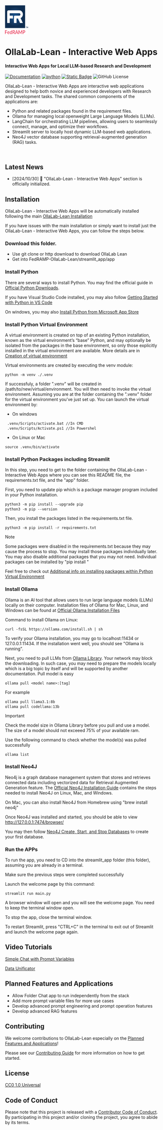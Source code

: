 <img src="https://github.com/GSA/fedramp-automation/raw/master/assets/FedRAMP_LOGO.png" alt="FedRAMP" width="76" height="94"><br />

# OllaLab-Lean - Interactive Web Apps

<h4>Interactive Web Apps for Local LLM-based Research and Development</h4>

[![Documentation](https://img.shields.io/badge/docs-latest-brightgreen.svg?style=flat)]()
[![python](https://img.shields.io/badge/python-3.11-green)]()
[![Static Badge](https://img.shields.io/badge/release-0.1-green?style=flat&color=green)]()
![GitHub License](https://img.shields.io/github/license/GSA/FedRAMP-OllaLab-Lean)

OllaLab-Lean - Interactive Web Apps are interactive web applications designed to help both novice and experienced developers with Research and Development tasks. The shared common components of the applications are:
- Python and related packages found in the requirement files.
- Ollama for managing local openweight Large Language Models (LLMs).
- LangChain for orchestrating LLM pipelines, allowing users to seamlessly connect, manage, and optimize their workflows.
- Streamlit server to locally host dynamic LLM-based web applications.
- Neo4J vector database supporting retrieval-augmented generation (RAG) tasks.

 &nbsp;

## Latest News
* [2024/10/30] 🚀 "OllaLab-Lean - Interactive Web Apps" section is officially initialized.

## Installation
OllaLab-Lean - Interactive Web Apps will be automatically installed following the main [OllaLab-Lean Installation](https://github.com/GSA/FedRAMP-OllaLab-Lean/tree/main#installation)

If you have issues with the main installation or simply want to install just the OllaLab-Lean - Interactive Web Apps, you can follow the steps below.

### Download this folder.
- Use git clone or http download to download OllaLab Lean
- Get into FedRAMP-OllaLab-Lean/streamlit_app/app

### Install Python
There are several ways to install Python. You may find the official guide in [Official Python Downloads](https://www.python.org/downloads/).

If you have Visual Studio Code installed, you may also follow [Getting Started with Python in VS Code](https://code.visualstudio.com/docs/python/python-tutorial)

On windows, you may also [Install Python from Microsoft App Store](https://learn.microsoft.com/en-us/windows/python/beginners)

### Install Python Virtual Environment
A virtual environment is created on top of an existing Python installation, known as the virtual environment’s “base” Python, and may optionally be isolated from the packages in the base environment, so only those explicitly installed in the virtual environment are available. More details are in [Creation of virtual environment](https://docs.python.org/3/library/venv.html)

Virtual environments are created by executing the venv module:
```
python -m venv ./.venv
```
If successfuly, a folder ".venv" will be created in /path/to/new/virtual/environment. You will then need to invoke the virtual environment. Assuming you are at the folder containing the ".venv" folder for the virtual environment you've just set up. You can launch the virtual environment by:
- On windows
```
 .venv/Scripts/activate.bat //In CMD
 .venv/Scripts/Activate.ps1 //In Powershel
```
- On Linux or Mac
```
source .venv/bin/activate
```

### Install Python Packages including Streamlit
In this step, you need to get to the folder containing the OllaLab-Lean - Interactive Web Apps where you can see this README file, the requirements.txt file, and the "app" folder. 

First, you need to update pip which is a package manager program included in your Python installation.
```
python3 -m pip install --upgrade pip
python3 -m pip --version
```

Then, you install the packages listed in the requirements.txt file.
```
python3 -m pip install -r requirements.txt
```

>[!NOTE]
>Some packages were disabled in the requirements.txt because they may cause the process to stop.
>You may install those packages individually later. You may also disable additional packages that you may not need.
>Individual packages can be installed by "pip install <package name>"

Feel free to check out [Additional info on installing packages within Python Virtual Environment](https://packaging.python.org/en/latest/guides/installing-using-pip-and-virtual-environments/)

### Install Ollama
Ollama is an AI tool that allows users to run large language models (LLMs) locally on their computer.
Installation files of Ollama for Mac, Linux, and Windows can be found at [Official Ollama Installation Files](https://ollama.com/download)

Command to install Ollama on Linux:
```
curl -fsSL https://ollama.com/install.sh | sh
```


To verify your Ollama installation, you may go to localhost:11434 or 127.0.0.1:11434. If the installation went well, you should see "Ollama is running".

Next, you need to pull LLMs from [Ollama Library](https://ollama.com/library). Your network may block the downloading. In such case, you may need to prepare the models locally which is a big topic by itself and will be supported by another documentation. Pull model is easy
```
ollama pull <model name>:[tag]
```
For example
```
ollama pull llama3.1:8b
ollama pull codellama:13b
```

> [!IMPORTANT]
> Check the model size in Ollama Library before you pull and use a model. The size of a model should not exceeed 75% of your available ram.

Use the following command to check whether the model(s) was pulled successfully
```
ollama list
```

### Install Neo4J
Neo4j is a graph database management system that stores and retrieves connected data including vectorized data for Retrieval Augmented Generation feature. The [Official Neo4J Installation Guide](https://neo4j.com/docs/operations-manual/current/installation/) contains the steps needed to install Neo4J on Linux, Mac, and Windows.

On Mac, you can also install Neo4J from Homebrew using "brew install neo4j"

Once Neo4J was installed and started, you should be able to view http://127.0.0.1:7474/browser/

You may then follow [Neo4J Create, Start, and Stop Databases](https://neo4j.com/docs/operations-manual/current/database-administration/standard-databases/create-databases/) to create your first database. 

### Run the APPs
To run the app, you need to CD into the streamlit_app folder (this folder), assuming you are already in a terminal.

Make sure the previous steps were completed successfully

Launch the welcome page by this command:
```
streamlit run main.py
```

A browser window will open and you will see the welcome page. You need to keep the terminal window open.

To stop the app, close the terminal window.

To restart Streamlit, press "CTRL+C" in the terminal to exit out of Streamlit and launch the welcome page again.

## Video Tutorials
[Simple Chat with Prompt Variables](https://www.youtube.com/watch?v=RVXsOwVNsxU)

[Data Unificator](https://www.youtube.com/watch?v=5YRb31qDGXw)

## Planned Features and Applications
- Allow Folder Chat app to run independently from the stack
- Add more prompt variable files for more use cases
- Develop advanced prompt engineering and prompt operation features
- Develop advanced RAG features

## Contributing

We welcome contributions to OllaLab-Lean especially on the [Planned Features and Applications](#planned-features-and-applications)! 

Please see our [Contributing Guide](https://github.com/GSA/FedRAMP-OllaLab-Lean/blob/main/CONTRIBUTING.md) for more information on how to get started.

## License

[CC0 1.0 Universal](https://github.com/GSA/FedRAMP-OllaLab-Lean/blob/main/LICENSE)

## Code of Conduct

Please note that this project is released with a [Contributor Code of Conduct](https://github.com/GSA/FedRAMP-OllaLab-Lean/blob/main/CODE_OF_CONDUCT.md). By participating in this project and/or cloning the project, you agree to abide by its terms.
